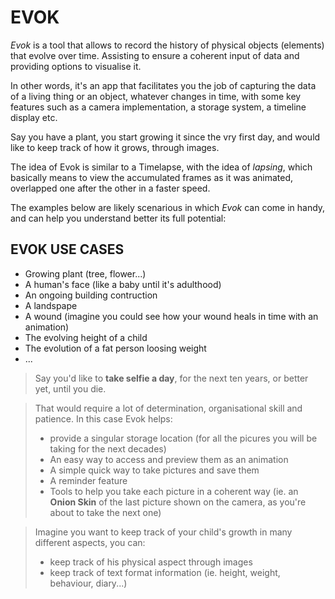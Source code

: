 # EVOK

_Evok_ is a tool that allows to record the history of physical objects (elements) that evolve over time. Assisting to ensure a coherent input of data and providing options to visualise it. 

In other words, it's an app that facilitates you the job of capturing the data of a living thing or an object, whatever changes in time, with some key features such as a camera implementation, a storage system, a timeline display etc.


Say you have a plant, you start growing it since the vry first day, and would like to keep track of how it grows, through images. 

The idea of Evok is similar to a Timelapse, with the idea of _lapsing_, which basically means to view the accumulated frames as it was animated, overlapped one after the other in a faster speed.

The examples below are likely scenarious in which _Evok_ can come in handy, and can help you understand better its full potential:

## EVOK USE CASES

- Growing plant (tree, flower...)
- A human's face (like a baby until it's adulthood)
- An ongoing building contruction
- A landspape
- A wound (imagine you could see how your wound heals in time with an animation)
- The evolving height of a child
- The evolution of a fat person loosing weight
- ...

> Say you'd like to __take selfie a day__, for the next ten years, or better yet, until you die. 

>That would require a lot of determination, organisational skill and patience. In this case Evok helps:
>-  provide a singular storage location (for all the picures you will be taking for the next decades)
>- An easy way to access and preview them as an animation
>- A simple quick way to take pictures and save them
>- A reminder feature
>- Tools to help you take each picture in a coherent way (ie. an __Onion Skin__ of the last picture shown on the camera, as you're about to take the next one)

>Imagine you want to keep track of your child's growth in many different aspects, you can:
>- keep track of his physical aspect through images
>- keep track of text format information (ie. height, weight, behaviour, diary...)